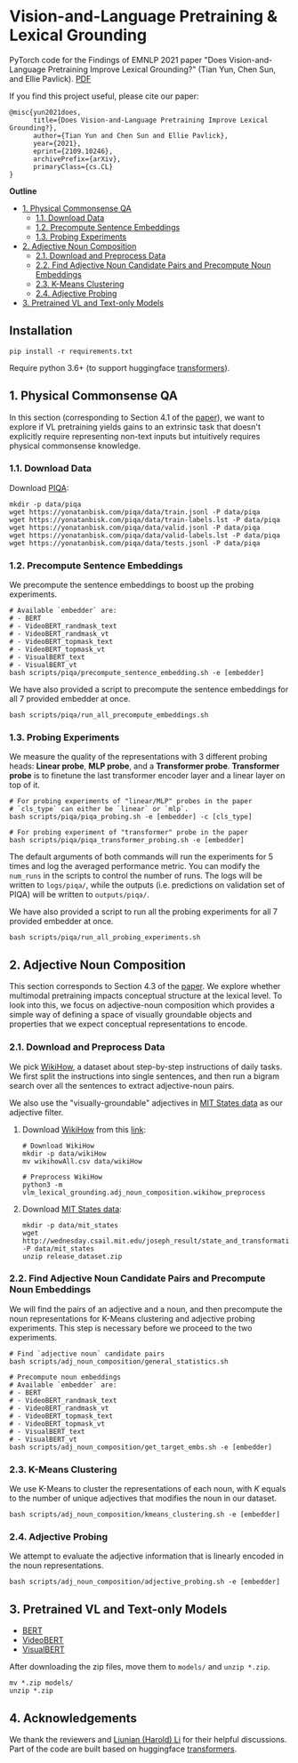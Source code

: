 # Vision-and-Language Pretraining & Lexical Grounding
  PyTorch code for the Findings of EMNLP 2021 paper "Does Vision-and-Language Pretraining Improve Lexical Grounding?" (Tian Yun, Chen Sun, and Ellie Pavlick). [PDF](https://arxiv.org/abs/2109.10246)

  If you find this project useful, please cite our paper:
  ```
  @misc{yun2021does,
        title={Does Vision-and-Language Pretraining Improve Lexical Grounding?}, 
        author={Tian Yun and Chen Sun and Ellie Pavlick},
        year={2021},
        eprint={2109.10246},
        archivePrefix={arXiv},
        primaryClass={cs.CL}
  }
  ```

**Outline**
* [1. Physical Commonsense QA](#1-physical-commonsense-qa)
  * [1.1. Download Data](#11-download-data)
  * [1.2. Precompute Sentence Embeddings](#12-precompute-sentence-embeddings)
  * [1.3. Probing Experiments](#13-probing-experiments)
* [2. Adjective Noun Composition](#2-adjective-noun-composition)
  * [2.1. Download and Preprocess Data](#21-download-and-preprocess-data)
  * [2.2. Find Adjective Noun Candidate Pairs and Precompute Noun Embeddings](#22-find-adjective-noun-candidate-pairs-and-precompute-noun-embeddings)
  * [2.3. K-Means Clustering](#23-k-means-clustering)
  * [2.4. Adjective Probing](#24-adjective-probing)
* [3. Pretrained VL and Text-only Models](#3-pretrained-vl-and-text-only-models)

## Installation
  ```shell script
  pip install -r requirements.txt
  ```
  Require python 3.6+ (to support huggingface [transformers](https://github.com/huggingface/transformers)).

## 1. Physical Commonsense QA
  In this section (corresponding to Section 4.1 of the [paper](https://arxiv.org/pdf/2109.10246.pdf)), we want to explore if VL pretraining yields gains to an extrinsic task that doesn't explicitly require representing non-text inputs but intuitively requires physical commonsense knowledge.

### 1.1. Download Data
  Download [PIQA](https://yonatanbisk.com/piqa/):
  ```shell script
  mkdir -p data/piqa
  wget https://yonatanbisk.com/piqa/data/train.jsonl -P data/piqa
  wget https://yonatanbisk.com/piqa/data/train-labels.lst -P data/piqa
  wget https://yonatanbisk.com/piqa/data/valid.jsonl -P data/piqa
  wget https://yonatanbisk.com/piqa/data/valid-labels.lst -P data/piqa
  wget https://yonatanbisk.com/piqa/data/tests.jsonl -P data/piqa
  ```
  
### 1.2. Precompute Sentence Embeddings
  We precompute the sentence embeddings to boost up the probing experiments.
  ```shell script
  # Available `embedder` are:
  # - BERT
  # - VideoBERT_randmask_text
  # - VideoBERT_randmask_vt
  # - VideoBERT_topmask_text
  # - VideoBERT_topmask_vt
  # - VisualBERT_text
  # - VisualBERT_vt
  bash scripts/piqa/precompute_sentence_embedding.sh -e [embedder]
  ```
  We have also provided a script to precompute the sentence embeddings for all 7 provided embedder at once.
  ```shell script
  bash scripts/piqa/run_all_precompute_embeddings.sh
  ```

### 1.3. Probing Experiments
  We measure the quality of the representations with 3 different probing heads: **Linear probe**, **MLP probe**, and a **Transformer probe**. **Transformer probe** is to finetune the last transformer encoder layer and a linear layer on top of it. 
  ```shell script
  # For probing experiments of "linear/MLP" probes in the paper
  # `cls_type` can either be `linear` or `mlp`.
  bash scripts/piqa/piqa_probing.sh -e [embedder] -c [cls_type]
  
  # For probing experiment of "transformer" probe in the paper
  bash scripts/piqa/piqa_transformer_probing.sh -e [embedder]
  ```
  The default arguments of both commands will run the experiments for 5 times and log the averaged performance metric. You can modify the `num_runs` in the scripts to control the number of runs. The logs will be written to `logs/piqa/`, while the outputs (i.e. predictions on validation set of PIQA) will be written to `outputs/piqa/`.

  We have also provided a script to run all the probing experiments for all 7 provided embedder at once.
  ```shell script
  bash scripts/piqa/run_all_probing_experiments.sh
  ```

## 2. Adjective Noun Composition
  This section corresponds to Section 4.3 of the [paper](https://arxiv.org/pdf/2109.10246.pdf). We explore whether multimodal pretraining impacts conceptual structure at the lexical level. To look into this, we focus on adjective-noun composition which provides a simple way of defining a space of visually groundable objects and properties that we expect conceptual representations to encode.

### 2.1. Download and Preprocess Data
  We pick [WikiHow](https://github.com/mahnazkoupaee/WikiHow-Dataset), a dataset about step-by-step instructions of daily tasks. We first split the instructions into single sentences, and then run a bigram search over all the sentences to extract adjective-noun pairs.

  We also use the "visually-groundable" adjectives in [MIT States data](http://web.mit.edu/phillipi/Public/states_and_transformations/index.html) as our adjective filter. 

  1. Download [WikiHow](https://github.com/mahnazkoupaee/WikiHow-Dataset) from this [link](https://ucsb.app.box.com/s/ap23l8gafpezf4tq3wapr6u8241zz358):
      ```shell script
      # Download WikiHow
      mkdir -p data/wikiHow
      mv wikihowAll.csv data/wikiHow

      # Preprocess WikiHow
      python3 -m vlm_lexical_grounding.adj_noun_composition.wikihow_preprocess
      ```
  2. Download [MIT States data](http://web.mit.edu/phillipi/Public/states_and_transformations/index.html):
      ```shell script
      mkdir -p data/mit_states
      wget http://wednesday.csail.mit.edu/joseph_result/state_and_transformation/release_dataset.zip -P data/mit_states
      unzip release_dataset.zip
      ```

### 2.2. Find Adjective Noun Candidate Pairs and Precompute Noun Embeddings
  We will find the pairs of an adjective and a noun, and then precompute the noun representations for K-Means clustering and adjective probing experiments. This step is necessary before we proceed to the two experiments.
  ```shell script
  # Find `adjective noun` candidate pairs
  bash scripts/adj_noun_composition/general_statistics.sh
  
  # Precompute noun embeddings
  # Available `embedder` are:
  # - BERT
  # - VideoBERT_randmask_text
  # - VideoBERT_randmask_vt
  # - VideoBERT_topmask_text
  # - VideoBERT_topmask_vt
  # - VisualBERT_text
  # - VisualBERT_vt
  bash scripts/adj_noun_composition/get_target_embs.sh -e [embedder]
  ```

### 2.3. K-Means Clustering
  We use K-Means to cluster the representations of each noun, with *K* equals to the number of unique adjectives that modifies the noun in our dataset.
  ```shell script
  bash scripts/adj_noun_composition/kmeans_clustering.sh -e [embedder]
  ```
  
### 2.4. Adjective Probing
  We attempt to evaluate the adjective information that is linearly encoded in the noun representations.
  ```shell script
  bash scripts/adj_noun_composition/adjective_probing.sh -e [embedder]
  ```
  
## 3. Pretrained VL and Text-only Models
  - [BERT](https://drive.google.com/file/d/1mLJsaVBa0yWPrAXUB2b102dK-fuloG_I/view?usp=sharing)
  - [VideoBERT](https://drive.google.com/file/d/1lYoEPlhtDwk32Lpje_98IjQAR3BJ5uCv/view?usp=sharing)
  - [VisualBERT](https://drive.google.com/file/d/1E5shEC54fLJImkyfchwuxNFnbMVBCs1j/view?usp=sharing)

  After downloading the zip files, move them to `models/` and `unzip *.zip`.
  ```shell script
  mv *.zip models/
  unzip *.zip
  ```

## 4. Acknowledgements
  We thank the reviewers and [Liunian (Harold) Li](https://liunian-harold-li.github.io/) for their helpful discussions. Part of the code are built based on huggingface [transformers](https://github.com/huggingface/transformers).

